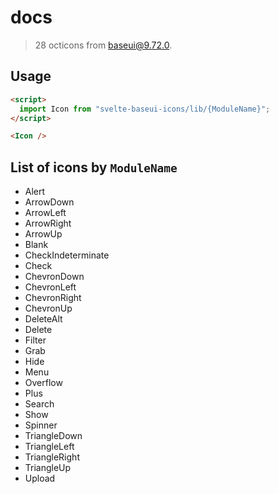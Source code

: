 # docs

> 28 octicons from baseui@9.72.0.

## Usage

```html
<script>
  import Icon from "svelte-baseui-icons/lib/{ModuleName}";
</script>

<Icon />
```

## List of icons by `ModuleName`

- Alert
- ArrowDown
- ArrowLeft
- ArrowRight
- ArrowUp
- Blank
- CheckIndeterminate
- Check
- ChevronDown
- ChevronLeft
- ChevronRight
- ChevronUp
- DeleteAlt
- Delete
- Filter
- Grab
- Hide
- Menu
- Overflow
- Plus
- Search
- Show
- Spinner
- TriangleDown
- TriangleLeft
- TriangleRight
- TriangleUp
- Upload
